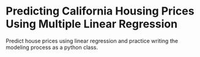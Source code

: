 # Predicting California Housing Prices Using Multiple Linear Regression
Predict house prices using linear regression and practice writing the modeling process as a python class.
